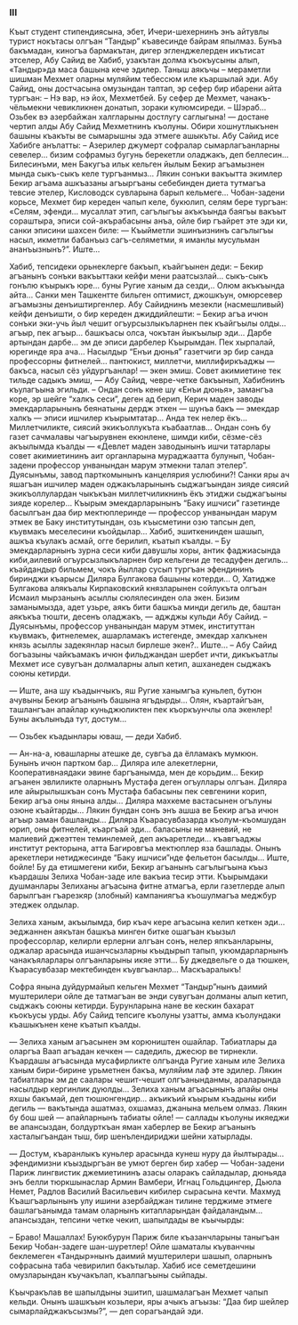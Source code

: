 ### III

Къыт студент стипендиясына, эбет, Ичери-шехернинъ энъ айтувлы турист нокътасы олгъан “Тандыр” къавесинде байрам япылмаз.
Бунъа бакъмадан, киногъа бармакътан, дигер эгленджелерден икътисат этселер, Абу Сайид ве Хабиб, узакътан долма къокъусыны алып, «Тандыр»да маса башына кече эдилер. 
Таныш аякъчы – мераметли шишман Мехмет оларны муляйим тебессюм иле къаршылай эди. 
Aбу Сайид, оны достчасына омузындан таптап, эр сефер бир ибарени айта тургъан: 
– Нэ вар, нэ йох, Мехметбей. 
Бу сефер де Мехмет, чанакъ-чёльмекни чевикликнен донатып, зораки кулюмсиреди. 
– Шэраб…Озьбек вэ азербайжан халгларыны достлугу саглыгына! — достане чертип алды Абу Сайид Мехметнинъ къолуны.
Обири хошнутлыкънен башыны къакъты ве сымарышны эда этмеге ашыкъты.
Абу Сайид исе Хабибге анълатты: 
– Азерилер джумерт софралар сымарлагъанларны севелер… бизим софрамыз бугунь берекетли оладжакъ, деп беллесин…
Билесинъми, мен Бакугъа ильк кельген йылым Бекир агъамызнен мында сыкъ-сыкъ келе тургъанмыз…
Лякин сонъки вакъытта экимлер Бекир агъама ашкъазаны агъыргъаны себебинден диета тутмагъа тевсие этелер, Кисловодск сувларына барып кельмеге…
Чобан-задени корьсе, Мехмет бир кереден чапып келе, букюлип, селям бере тургъан: «Селям, эфенди... мусаллат этип, сагълыгъы акъкъында баягъы вакъыт сораштыра, эписи сой-акърабасыны анъа, ойле бир гъайрет эте эди ки, санки эписини шахсен биле: — Къыйметли эшинъизнинъ сагълыгъы насыл, икметли бабанъыз сагъ-селяметми, я иманлы мусульман ананъызнынъ?”.
Иште...

Хабиб, тепсидеки орьнеклерге бакъып, къайгъынен деди: 
– Бекир агъанынъ сонъки вакъыттаки кейфи мени раатсызлай… сыкъ-сыкъ гонълю къырыкъ юре… буны Ругие ханым да сезди,..
Олюм акъкъында айта…
Санки мен Ташкентте бильген оптимист, джошкъун, омюрсевер агъамызны денъиштиргенлер.
Абу Сайиднинъ мезекли (насмешливый) кейфи денъишти, о бир кереден джиддийлешти: 
– Бекир агъа ичюн сонъки эки-учь йыл чешит огъурсызлыкъларнен пек къайгъылы олды… агъыр, пек агъыр… башкъасы олса, чокътан йыкъылыр эди…
Дарбе артындан дарбе… эм де эписи дарбелер Къырымдан.
Пек хырпалай, юрегинде яра ача…
Насылдыр “Енъи дюнья” газетчиги эр бир санда профессорны фитнелей… пантюкист, миллетчи, миллифиркъаджы — бакъса, насыл сёз уйдургъанлар! — экен эмиш.
Совет акимиетине тек тильде садыкъ эмиш, — Абу Сайид, чевре-четке бакъынып, Хабибнинъ къулагъына эгильди. – Ондан сонъ кене шу «Енъи дюнья», замангъа коре, эр шейге “халкъ сеси”, деген ад берип, Керич маден заводы эмекдарларынынъ беянатыны дердж эткен — шунъа бакъ — эмекдар халкъ — эписи ишчилер къырымтатар…
Анда тек нелер ёкъ…
Миллетчиликте, сиясий экикъоллукъта къабаатлав…
Ондан сонъ бу газет сачмалавы чагъырувнен екюнлене, шимди киби, сёзме-сёз акъылымда къалды — «Девлет маден заводынынъ ишчи татарлары совет акимиетининъ аит органларына мураджаатта булунып, Чобан-задени профессор унванындан марум этмекни талап этелер”.
Дуясынъмы, завод парткомынынъ канцелярия услюбини?!
Санки яры ач яшагъан ишчилер маден оджакъларынынъ сыджагъындан зияде сиясий экикъоллулардан чыкъкъан миллетчиликнинъ ёкъ этиджи сыджагъыны зияде корелер…
Къырым эмекдарларынынъ “Баку ишчиси” газетинде басылгъан даа бир мектюплеринде — профессор унванындан марум этмек ве Баку институтындан, озь къысметини озю тапсын деп, къувмакъ меселесини къойдылар... 
Хабиб, эшиткенинден шашып, ашкъа къулакъ асмай, огге берилип, къатып къалды. 
– Бу эмекдарларнынъ зурна сеси киби давушлы хоры, антик фаджиасында киби,аилевий огъурсызлыкъларнен бир кельгени де тесадуфен дегиль… къайдандыр бильмем, чокъ йыллар сусып тургъан эфендининъ биринджи къарысы Диляра Булгакова башыны котерди…
О, Хатидже Булгакова алякъалы Кирпаковский князларынен сойлукъта олгъан Исмаил мырзанынъ асыллы сюлялесинден ола экен.
Бизим заманымызда, адет узьре, аякъ бити башкъа минди дегиль де, баштан аякъкъа тюшти, десенъ оладжакъ, — аджджы кульди Абу Сайид. – Дуясынъмы, профессор унванындан марум этмек, институттан къувмакъ, фитнелемек, ашарламакъ истегенде, эмекдар халкънен князь асыллы задекянлар насыл бирлеше экен?..
Иште... – Абу Сайид богъазыны чайкъамакъ ичюн фильджандан шербет ичти, дикъкъатлы Мехмет исе сувугъан долмаларны алып кетип, ашханеден сыджакъ союны кетирди.

— Иште, ана шу къадынчыкъ, яш Ругие ханымгъа куньлеп, бутюн ачувыны Бекир агъанынъ башына ягъдырды…
Олян, къартайгъан, ташлангъан апайлар куньджюликтен пек къоркъунчлы ола экенлер!
Буны акълынъда тут, достум…

— Озьбек къадынлары юваш, — деди Хабиб.

— Ан-на-а, ювашларны атешке де, сувгъа да ёлламакъ мумкюн.
Бунынъ ичюн партком бар…
Диляра иле алекетлерни, Кооперативнаядаки эвине баргъанымда, мен де корьдим…
Бекир агъанен эвлиликте оларнынъ Мустафа деген огъуллары олгъан.
Диляра иле айырылышкъан сонъ Мустафа бабасыны пек севгенини корип, Бекир агъа оны янына алды…
Диляра махкеме вастасынен огълуны озюне къайтарды…
Лякин бундан сонъ энъ ашша ве Бекир агъа ичюн агъыр заман башланды…
Диляра Къарасувбазарда къолум-къомшудан юрип, оны фитнелей, къаргъай эди… баласыны не маневий, не малиевий джеэттен теминлемей, деп акъаретледи… къавгъаджы институт ректорына, атта Багировгъа мектюплер яза башлады.
Онынъ арекетлери нетиджесинде “Баку ишчиси”нде фельетон басылды…
Иште, бойле!
Бу да етишмегени киби, Бекир агъанынъ сагълыгъына къыз къардашы Зелиха Чобан-заде иле вакъиа тесир этти.
Къырымдаки душманлары Зелиханы агъасына фитне атмагъа, ерли газетлерде алып барылгъан гъарезкяр (злобный) кампаниягъа къошулмагъа меджбур этеджек олдылар.

Зелиха ханым, акъылымда, бир къач кере агъасына келип кеткен эди… эеджаннен аякътан башкъа минген битке ошагъан къызыл профессорлар, келирли ерлерни алгъан сонъ, нелер япкъанларыны, оджалар арасында ишанчсызларны къыдырып тапып, укюмдарларнынъ чанакъяларлары олгъанларыны икяе этти…
Бу джедвельге о да тюшкен, Къарасувбазар мектебинден къувгъанлар…
Маскъаралыкъ!

Софра янына дуйдурмайып кельген Мехмет “Тандыр”нынъ даимий муштерилери ойле де татмагъан ве энди сувугъан долманы алып кетип, сыджакъ союны кетирди.
Бурунларына нане ве кескин бахарат къокъусы урды.
Абу Сайид тепсиге къолуны узатты, амма къолундаки къашыкънен кене къатып къалды.

— Зелиха ханым агъасынен эм корюништен ошайлар.
Табиатлары да оларгъа Ваап агъадан кечкен — садедиль, джесюр ве тирнекли.
Къардашы агъасында мусафирликте олгъанда Ругие ханым иле Зелиха ханым бири-бирине урьметнен бакъа, муляйим лаф эте эдилер.
Лякин табиатлары эм де саалары чешит-чешит олгъанынданмы, араларында насылдыр кергинлик дуюлды…
Зелиха ханым агъасынынъ апайы оны яхшы бакъмай, деп тюшюнгендир… акъикъий къырым къадыны киби дегиль — вакътында ашатмаз, охшамаз, джанына мельем олмаз.
Лякин бу бош шей — апайларнынъ табиаты ойле! — саллады къолуны икяеджи ве апансыздан, болдурткъан яман хаберлер ве Бекир агъанынъ хасталыгъандан тыш, бир шенълендириджи шейни хатырлады.

— Достум, къаранлыкъ куньлер арасында кунеш нуру да йылтырады… эфендимизни къыздыргъан ве умют берген бир хабер — Чобан-задени Париж лингвистик джемиетининъ азасы оларакъ сайладылар, дюньяда энъ белли тюркшынаслар Армин Вамбери, Игнац Гольдцингер, Дьюла Немет, Радлов Василий Васильевич кибилер сырасына кечти.
Махмуд Къашгъарлынынъ улу ишини азербайджан тилине терджиме этмеге башлагъанымда тамам оларнынъ китапларындан файдаландым… апансыздан, тепсини четке чекип, шапылдады ве къычырды:

– Браво!
Машаллах!
Буюкбурун Париж биле къазанчларыны таныгъан Бекир Чобан-задеге шан-шуретлер! 
Ойле шаматалы къуванчны беклемеген «Тандыр»нынъ даимий муштерилери шашып, оларнынъ софрасына таба чевирилип бакътылар.
Хабиб исе семетдешини омузларындан къучакълап, къалпагъыны сыйпады.

Къычракълав ве шапылдыны эшитип, шашмалагъан Мехмет чапып кельди.
Онынъ шашкъын козьлери, яры ачыкъ агъызы: “Даа бир шейлер сымарлайджакъсызмы?”, — деп сорагъандай эди. 
